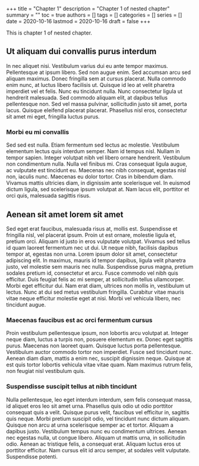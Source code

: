 +++
title = "Chapter 1"
description = "Chapter 1 of nested chapter"
summary = ""
toc = true
authors = []
tags = []
categories = []
series = []
date =  2020-10-16
lastmod = 2020-10-16
draft = false
+++

This is chapter 1 of nested chapter.

<!--more-->

## Ut aliquam dui convallis purus interdum

In nec aliquet nisi. Vestibulum varius dui eu ante tempor maximus. Pellentesque at ipsum libero. Sed non augue enim. Sed accumsan arcu sed aliquam maximus. Donec fringilla sem at cursus placerat. Nulla commodo enim nunc, at luctus libero facilisis ut. Quisque id leo at velit pharetra imperdiet vel et felis. Nunc eu tincidunt nulla. Nunc consectetur ligula ut hendrerit malesuada. Sed commodo aliquam elit, at dapibus tellus pellentesque non. Sed vel massa pulvinar, sollicitudin justo sit amet, porta lacus. Quisque eleifend placerat placerat. Phasellus nisl eros, consectetur sit amet mi eget, fringilla luctus purus.

### Morbi eu mi convallis

Sed sed est nulla. Etiam fermentum sed lectus ac molestie. Vestibulum elementum lectus quis interdum semper. Nam id tempus nisl. Nullam in tempor sapien. Integer volutpat nibh vel libero ornare hendrerit. Vestibulum non condimentum nulla. Nulla vel finibus mi. Cras consequat ligula augue, ac vulputate est tincidunt eu. Maecenas nec nibh consequat, egestas nisl non, iaculis nunc. Maecenas eu dolor tortor. Cras in bibendum diam. Vivamus mattis ultricies diam, in dignissim ante scelerisque vel. In euismod dictum ligula, sed scelerisque ipsum volutpat at. Nam lacus elit, porttitor et orci quis, malesuada sagittis risus.

## Aenean sit amet lorem sit amet

Sed eget erat faucibus, malesuada risus at, mollis est. Suspendisse et fringilla nisl, vel placerat ipsum. Proin ut est ornare, molestie ligula et, pretium orci. Aliquam id justo in eros vulputate volutpat. Vivamus sed tellus id quam laoreet fermentum nec ut dui. Ut neque nibh, facilisis dapibus tempor at, egestas non urna. Lorem ipsum dolor sit amet, consectetur adipiscing elit. In maximus, mauris id tempor dapibus, ligula velit pharetra justo, vel molestie sem mauris nec nulla. Suspendisse purus magna, pretium sodales pretium id, consectetur et arcu. Fusce commodo vel nibh quis efficitur. Duis feugiat felis ac mi semper, at sollicitudin tellus ullamcorper. Morbi eget efficitur dui. Nam erat diam, ultrices non mollis in, vestibulum ut lectus. Nunc at dui sed metus vestibulum fringilla. Curabitur vitae mauris vitae neque efficitur molestie eget at nisi. Morbi vel vehicula libero, nec tincidunt augue.

### Maecenas faucibus est ac orci fermentum cursus

Proin vestibulum pellentesque ipsum, non lobortis arcu volutpat at. Integer neque diam, luctus a turpis non, posuere elementum ex. Donec eget sagittis purus. Maecenas non laoreet quam. Quisque luctus porta pellentesque. Vestibulum auctor commodo tortor non imperdiet. Fusce sed tincidunt nunc. Aenean diam diam, mattis a enim nec, suscipit dignissim neque. Quisque at est quis tortor lobortis vehicula vitae vitae quam. Nam maximus rutrum felis, non feugiat nisl vestibulum quis.

### Suspendisse suscipit tellus at nibh tincidunt

Nulla pellentesque, leo eget interdum interdum, sem felis consequat massa, id aliquet eros leo sit amet urna. Phasellus quis odio ut odio porttitor consequat quis a velit. Quisque purus velit, faucibus vel efficitur in, sagittis quis neque. Morbi pretium suscipit odio, vel tincidunt nunc dictum aliquam. Quisque non arcu at urna scelerisque semper ac et tortor. Aliquam a dapibus justo. Vestibulum tempus nunc eu condimentum ultrices. Aenean nec egestas nulla, ut congue libero. Aliquam ut mattis urna, in sollicitudin odio. Aenean ac tristique felis, a consequat erat. Aliquam luctus eros ut porttitor efficitur. Nam cursus elit id arcu semper, at sodales velit vulputate. Suspendisse potenti.